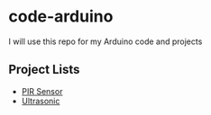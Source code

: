 # code-arduino
I will use this repo for my Arduino code and projects

## Project Lists
- [PIR Sensor](PIR-Sensor-Project/PIR-Sensor-README.md)
- [Ultrasonic](Ultrasonic-Project/Ultrasonic-README.md)